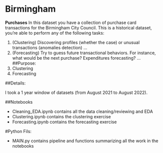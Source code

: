 # Birmingham

**Purchases**
In this dataset you have a collection of purchase card transactions for the Birmingham City Council. This is a historical dataset, you’re able to perform any of the following tasks:
1. (Clustering) Discovering profiles (whether the case) or unusual transactions (anomalies detection) ...
2. (Forecasting) Try to guess future transactional behaviors. For instance, what would be the next purchase? Expenditures forecasting? ...
##Purpose:
1. Clustering
2. Forecasting

##Details:

I took a 1 year window of datasets (from August 2021 to August 2022).

##Notebooks
*   Cleaning_EDA.ipynb contains all the data cleaning/reviewing and EDA
*   Clustering.ipynb contains the clustering exercise
*   Forecasting.ipynb contains the forecasting exercise

#Python Fils:
* MAIN.py contains pipeline and functions summarizing all the work in the notebooks
